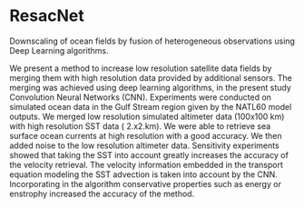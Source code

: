 # ResacNet
Downscaling of ocean fields by fusion of heterogeneous observations using Deep Learning algorithms.

We present a method to increase low resolution satellite data fields by merging them with high resolution data provided by additional sensors. The merging was achieved using deep learning algorithms, in the present study Convolution Neural Networks (CNN). Experiments were conducted on simulated ocean data in the Gulf Stream region given by the NATL60 model outputs. We merged low resolution simulated altimeter data (100x100 km) with high resolution SST data ( 2.x2.km). We were able to retrieve sea surface ocean currents at high resolution with a good accuracy. We then added noise to the low resolution altimeter data. Sensitivity experiments showed that taking the SST into account greatly increases the accuracy of the velocity retrieval. The velocity information embedded in the transport equation modeling the SST advection is taken into account by the CNN. Incorporating in the algorithm conservative properties such as energy or enstrophy increased the accuracy of the method.
